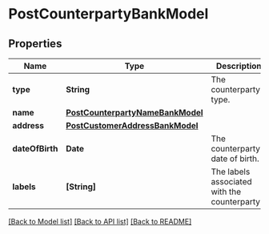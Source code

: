 # PostCounterpartyBankModel

## Properties
Name | Type | Description | Notes
------------ | ------------- | ------------- | -------------
**type** | **String** | The counterparty&#39;s type. | 
**name** | [**PostCounterpartyNameBankModel**](PostCounterpartyNameBankModel.md) |  | [optional] 
**address** | [**PostCustomerAddressBankModel**](PostCustomerAddressBankModel.md) |  | [optional] 
**dateOfBirth** | **Date** | The counterparty&#39;s date of birth. | [optional] 
**labels** | **[String]** | The labels associated with the counterparty. | [optional] 

[[Back to Model list]](../README.md#documentation-for-models) [[Back to API list]](../README.md#documentation-for-api-endpoints) [[Back to README]](../README.md)



